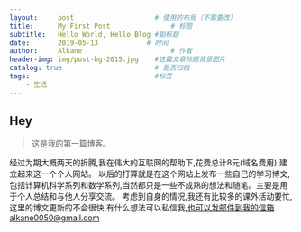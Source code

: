 ```yaml
---
layout:     post                    # 使用的布局（不需要改）
title:      My First Post               # 标题 
subtitle:   Hello World, Hello Blog #副标题
date:       2019-05-13            # 时间
author:     Alkane                      # 作者
header-img: img/post-bg-2015.jpg    #这篇文章标题背景图片
catalog: true                       # 是否归档
tags:                               #标签
    - 生活
---
```


## Hey
>这是我的第一篇博客。

经过为期大概两天的折腾,我在伟大的互联网的帮助下,花费总计8元(域名费用),建立起来这一个个人网站。
以后的打算就是在这个网站上发布一些自己的学习博文,包括计算机科学系列和数学系列,当然都只是一些不成熟的想法和随笔。主要是用于个人总结和与他人分享交流。
考虑到自身的情况,我还有比较多的课外活动要忙,这里的博文更新的不会很快,有什么想法可以私信我,也可以发邮件到我的信箱alkane0050@gmail.com